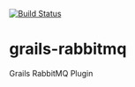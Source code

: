 
[![Build Status](https://secure.travis-ci.org/yeIIowsnow/grails-rabbitmq.png?branch=master)](http://travis-ci.org/yeIIowsnow/grails-rabbitmq)


grails-rabbitmq
===============

Grails RabbitMQ Plugin
